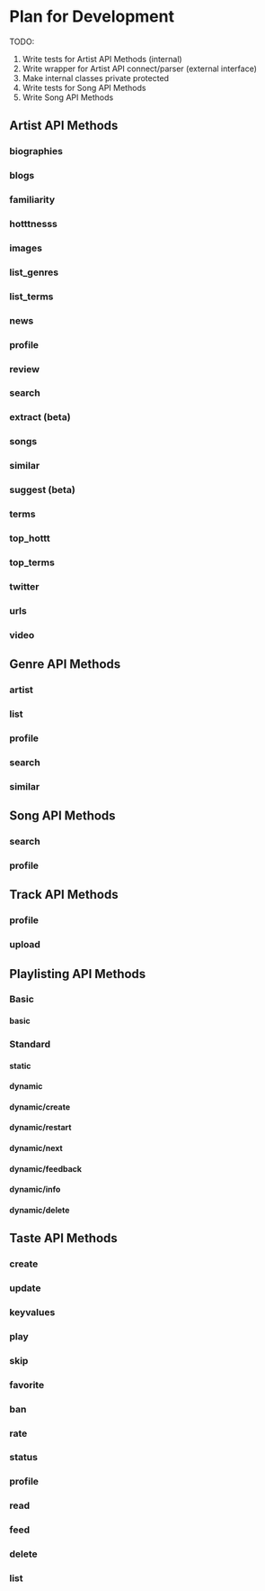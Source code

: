 ﻿# Plan for Development

TODO: 
1. Write tests for Artist API Methods (internal)
2. Write wrapper for Artist API connect/parser (external interface)
3. Make internal classes private protected
4. Write tests for Song API Methods
5. Write Song API Methods

## Artist API Methods

### biographies
### blogs 
### familiarity
### hotttnesss
### images
### list_genres
### list_terms
### news
### profile
### review
### search
### extract (beta)
### songs
### similar
### suggest (beta)
### terms
### top_hottt
### top_terms
### twitter
### urls
### video

## Genre API Methods

### artist
### list
### profile
### search
### similar

## Song API Methods

### search
### profile

## Track API Methods

### profile
### upload

## Playlisting API Methods

### Basic

#### basic

### Standard

#### static
#### dynamic
#### dynamic/create
#### dynamic/restart
#### dynamic/next
#### dynamic/feedback
#### dynamic/info
#### dynamic/delete

## Taste API Methods

### create
### update
### keyvalues
### play
### skip
### favorite
### ban
### rate
### status
### profile
### read
### feed
### delete
### list